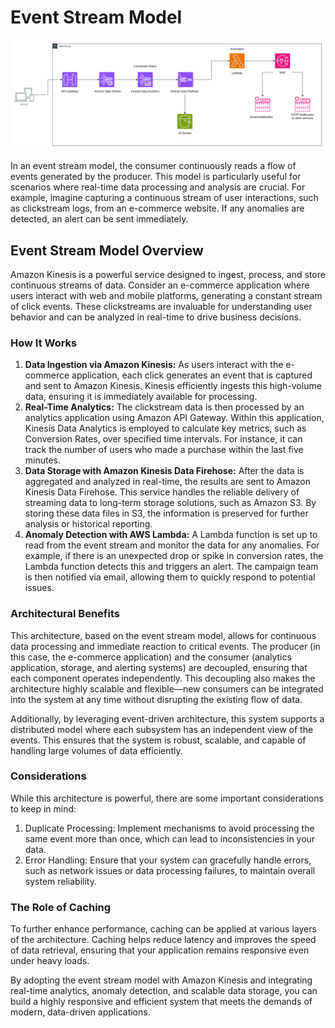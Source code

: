# Event Stream Model

![](../../architecture-diagrams/aws/Clickstream%20analysis%20event%20stream%20architecture.png)

In an event stream model, the consumer continuously reads a flow of events generated by the producer. This model is particularly useful for scenarios where real-time data processing and analysis are crucial. For example, imagine capturing a continuous stream of user interactions, such as clickstream logs, from an e-commerce website. If any anomalies are detected, an alert can be sent immediately.

## Event Stream Model Overview

Amazon Kinesis is a powerful service designed to ingest, process, and store continuous streams of data. Consider an e-commerce application where users interact with web and mobile platforms, generating a constant stream of click events. These clickstreams are invaluable for understanding user behavior and can be analyzed in real-time to drive business decisions.

### How It Works

1. **Data Ingestion via Amazon Kinesis:** As users interact with the e-commerce application, each click generates an event that is captured and sent to Amazon Kinesis. Kinesis efficiently ingests this high-volume data, ensuring it is immediately available for processing.
2. **Real-Time Analytics:** The clickstream data is then processed by an analytics application using Amazon API Gateway. Within this application, Kinesis Data Analytics is employed to calculate key metrics, such as Conversion Rates, over specified time intervals. For instance, it can track the number of users who made a purchase within the last five minutes.
3. **Data Storage with Amazon Kinesis Data Firehose:** After the data is aggregated and analyzed in real-time, the results are sent to Amazon Kinesis Data Firehose. This service handles the reliable delivery of streaming data to long-term storage solutions, such as Amazon S3. By storing these data files in S3, the information is preserved for further analysis or historical reporting.
4. **Anomaly Detection with AWS Lambda:** A Lambda function is set up to read from the event stream and monitor the data for any anomalies. For example, if there is an unexpected drop or spike in conversion rates, the Lambda function detects this and triggers an alert. The campaign team is then notified via email, allowing them to quickly respond to potential issues.

### Architectural Benefits

This architecture, based on the event stream model, allows for continuous data processing and immediate reaction to critical events. The producer (in this case, the e-commerce application) and the consumer (analytics application, storage, and alerting systems) are decoupled, ensuring that each component operates independently. This decoupling also makes the architecture highly scalable and flexible—new consumers can be integrated into the system at any time without disrupting the existing flow of data.

Additionally, by leveraging event-driven architecture, this system supports a distributed model where each subsystem has an independent view of the events. This ensures that the system is robust, scalable, and capable of handling large volumes of data efficiently.

### Considerations

While this architecture is powerful, there are some important considerations to keep in mind:

1. Duplicate Processing: Implement mechanisms to avoid processing the same event more than once, which can lead to inconsistencies in your data.
2. Error Handling: Ensure that your system can gracefully handle errors, such as network issues or data processing failures, to maintain overall system reliability.

### The Role of Caching

To further enhance performance, caching can be applied at various layers of the architecture. Caching helps reduce latency and improves the speed of data retrieval, ensuring that your application remains responsive even under heavy loads.

By adopting the event stream model with Amazon Kinesis and integrating real-time analytics, anomaly detection, and scalable data storage, you can build a highly responsive and efficient system that meets the demands of modern, data-driven applications.
